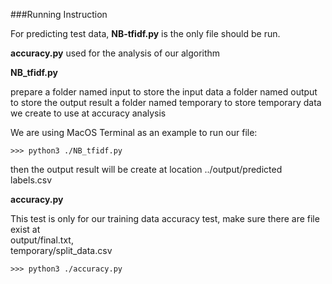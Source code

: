 ###Running Instruction

For predicting test data, **NB-tfidf.py** is the only file should be run.  
   
   **accuracy.py** used for the analysis of our 
   algorithm



**NB_tfidf.py**

>
prepare a folder named input to store the input data
			a folder named output to store the output result
			a folder named temporary to store temporary data we create to use at accuracy analysis  
			
We are using MacOS Terminal as an example to run our file:

```
>>> python3 ./NB_tfidf.py
```
then the output result will be create at location ../output/predicted labels.csv 

**accuracy.py**
>
This test is only for our training data accuracy test, make sure there are file exist at  
output/final.txt,  
temporary/split_data.csv

```
>>> python3 ./accuracy.py

```